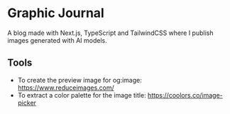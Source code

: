 # Graphic Journal

A blog made with Next.js, TypeScript and TailwindCSS where I publish images generated with AI models.

## Tools

- To create the preview image for og:image: <https://www.reduceimages.com/>
- To extract a color palette for the image title: <https://coolors.co/image-picker>
